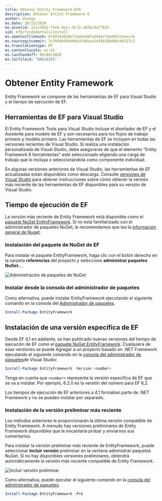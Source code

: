 ```yaml
---
title: Obtener Entity Framework-EF6
description: Obtener Entity Framework 6
author: divega
ms.date: 10/23/2016
ms.assetid: 122c38a2-f9e8-4ecc-9c72-a83bc9af7814
uid: ef6/fundamentals/install
ms.openlocfilehash: bfd016a93de73ada4487a454ec7abd9251aeecfe
ms.sourcegitcommit: 7c3939504bb9da3f46bea3443638b808c04227c2
ms.translationtype: MT
ms.contentlocale: es-ES
ms.lasthandoff: 09/09/2020
ms.locfileid: "89616255"
---
```

# <a name="get-entity-framework"></a>Obtener Entity Framework
Entity Framework se compone de las herramientas de EF para Visual Studio y el tiempo de ejecución de EF.

## <a name="ef-tools-for-visual-studio"></a>Herramientas de EF para Visual Studio

El Entity Framework Tools para Visual Studio incluye el diseñador de EF y el Asistente para modelo de EF y son necesarios para los flujos de trabajo primero y modelo primero. Las herramientas de EF se incluyen en todas las versiones recientes de Visual Studio. Si realiza una instalación personalizada de Visual Studio, debe asegurarse de que el elemento "Entity Framework 6 herramientas" esté seleccionado eligiendo una carga de trabajo que lo incluya o seleccionándola como componente individual.

En algunas versiones anteriores de Visual Studio, las herramientas de EF actualizadas están disponibles como descarga. Consulte [versiones de Visual Studio](xref:ef6/what-is-new/visual-studio) para obtener instrucciones sobre cómo obtener la versión más reciente de las herramientas de EF disponibles para su versión de Visual Studio.

## <a name="ef-runtime"></a>Tiempo de ejecución de EF

La versión más reciente de Entity Framework está disponible como el [paquete NuGet EntityFramework](https://nuget.org/packages/EntityFramework/). Si no está familiarizado con el administrador de paquetes NuGet, le recomendamos que lea la [información general de Nuget](/nuget/consume-packages/overview-and-workflow).

### <a name="installing-the-ef-nuget-package"></a>Instalación del paquete de NuGet de EF

Para instalar el paquete EntityFramework, haga clic con el botón derecho en la carpeta **referencias** del proyecto y seleccione **administrar paquetes NuGet..** .

![Administración de paquetes de NuGet](~/ef6/media/managenugetpackages.png)

### <a name="installing-from-package-manager-console"></a>Instalar desde la consola del administrador de paquetes

Como alternativa, puede instalar EntityFramework ejecutando el siguiente comando en la consola del [Administrador de paquetes](https://docs.nuget.org/docs/start-here/using-the-package-manager-console).

``` powershell
Install-Package EntityFramework
```

## <a name="installing-a-specific-version-of-ef"></a>Instalación de una versión específica de EF

Desde EF 4,1 en adelante, se han publicado nuevas versiones del tiempo de ejecución de EF como el [paquete NuGet EntityFramework](https://www.nuget.org/packages/EntityFramework/). Cualquiera de esas versiones se puede Agregar a un proyecto basado en .NET Framework ejecutando el siguiente comando en la [consola del administrador de paquetes](https://docs.nuget.org/docs/start-here/using-the-package-manager-console)de Visual Studio:

``` powershell
Install-Package EntityFramework -Version <number>
```

Tenga en cuenta que `<number>` representa la versión específica de EF que se va a instalar. Por ejemplo, 6.2.0 es la versión del número para EF 6,2.   

Los tiempos de ejecución de EF anteriores a 4,1 formaban parte de .NET Framework y no se pueden instalar por separado.

### <a name="installing-the-latest-preview"></a>Instalación de la versión preliminar más reciente

Los métodos anteriores le proporcionarán la última versión compatible de Entity Framework. A menudo hay versiones preliminares de Entity Framework disponibles que le encantaría probar y enviarnos sus comentarios.

Para instalar la versión preliminar más reciente de EntityFramework, puede seleccionar **incluir versión** preliminar en la ventana administrar paquetes NuGet. Si no hay disponibles versiones preliminares, obtendrá automáticamente la versión más reciente compatible de Entity Framework.

![Incluir versión preliminar](~/ef6/media/includeprerelease.png)

Como alternativa, puede ejecutar el siguiente comando en la [consola del administrador de paquetes](https://docs.nuget.org/docs/start-here/using-the-package-manager-console).

``` powershell
Install-Package EntityFramework -Pre
```
